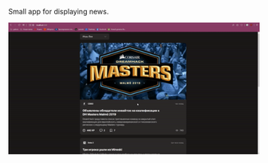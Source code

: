 Small app for displaying news.

![screen](https://github.com/KonstantinKliukach/react-game-news/blob/master/src/assets/demo/demo.gif)

